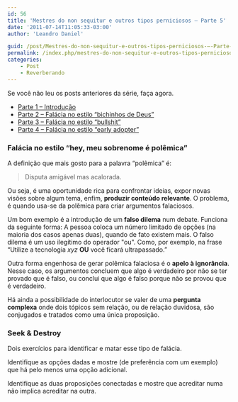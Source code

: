 ```yaml
---
id: 56
title: 'Mestres do non sequitur e outros tipos perniciosos – Parte 5'
date: '2011-07-14T11:05:33-03:00'
author: 'Leandro Daniel'

guid: /post/Mestres-do-non-sequitur-e-outros-tipos-perniciosos-–-Parte-5.aspx
permalink: /index.php/mestres-do-non-sequitur-e-outros-tipos-perniciosos-parte-5/
categories:
    - Post
    - Reverberando
---
```


Se você não leu os posts anteriores da série, faça agora.

- [Parte 1 – Introdução](http://www.leandrodaniel.com/post/Mestres-do-non-sequitur-e-outros-tipos-perniciosos-%E2%80%93-Parte-2)
- [Parte 2 – Falácia no estilo “bichinhos de Deus”](http://www.leandrodaniel.com/post/Mestres-do-non-sequitur-e-outros-tipos-perniciosos-%E2%80%93-Parte-2)
- [Parte 3 – Falácia no estilo “bullshit”](http://www.leandrodaniel.com/post/Mestres-do-non-sequitur-e-outros-tipos-perniciosos-%E2%80%93-Parte-3)
- [Parte 4 – Falácia no estilo “early adopter”](http://www.leandrodaniel.com/post/Mestres-do-non-sequitur-e-outros-tipos-perniciosos-–-Parte-4)

### Falácia no estilo “hey, meu sobrenome é polêmica”

A definição que mais gosto para a palavra “polêmica” é:

> Disputa amigável mas acalorada.

Ou seja, é uma oportunidade rica para confrontar ideias, expor novas visões sobre algum tema, enfim, **produzir conteúdo relevante**. O problema, é quando usa-se da polêmica para criar argumentos falaciosos.

Um bom exemplo é a introdução de um **falso dilema** num debate. Funciona da seguinte forma: A pessoa coloca um número limitado de opções (na maioria dos casos apenas duas), quando de fato existem mais. O falso dilema é um uso ilegítimo do operador "ou". Como, por exemplo, na frase “Utilize a tecnologia *xyz* **OU** você ficará ultrapassado.”

Outra forma engenhosa de gerar polêmica falaciosa é o **apelo à ignorância**. Nesse caso, os argumentos concluem que algo é verdadeiro por não se ter provado que é falso, ou conclui que algo é falso porque não se provou que é verdadeiro.

Há ainda a possibilidade do interlocutor se valer de uma **pergunta complexa** onde dois tópicos sem relação, ou de relação duvidosa, são conjugados e tratados como uma única proposição.

### Seek &amp; Destroy

Dois exercícios para identificar e matar esse tipo de falácia.

Identifique as opções dadas e mostre (de preferência com um exemplo) que há pelo menos uma opção adicional.

Identifique as duas proposições conectadas e mostre que acreditar numa não implica acreditar na outra.